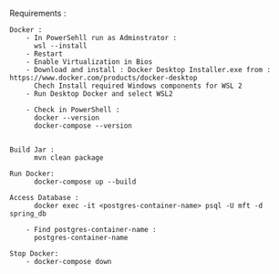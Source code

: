 Requirements :
    
    Docker :
        - In PowerSehll run as Adminstrator : 
          wsl --install
        - Restart
        - Enable Virtualization in Bios
        - Download and install : Docker Desktop Installer.exe from : https://www.docker.com/products/docker-desktop
          Chech Install required Windows components for WSL 2
        - Run Desktop Docker and select WSL2

        - Check in PowerShell :
          docker --version
          docker-compose --version


    Build Jar :
          mvn clean package

    Run Docker:
          docker-compose up --build

    Access Database :
          docker exec -it <postgres-container-name> psql -U mft -d spring_db

        - Find postgres-container-name :
          postgres-container-name

    Stop Docker:
        - docker-compose down